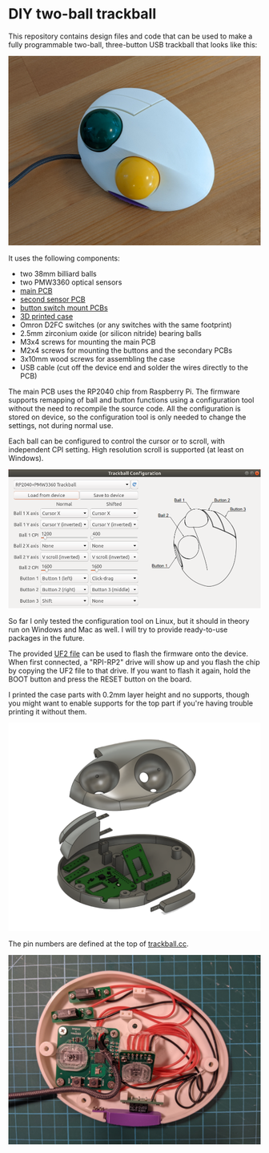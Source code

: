 # DIY two-ball trackball

This repository contains design files and code that can be used to make a fully programmable two-ball, three-button USB trackball that looks like this:

![Trackball photo](images/trackball.jpg)

It uses the following components:

* two 38mm billiard balls
* two PMW3360 optical sensors
* [main PCB](https://github.com/jfedor2/rp2040-pmw3360)
* [second sensor PCB](https://github.com/jfedor2/pmw3360-breakout)
* [button switch mount PCBs](https://github.com/jfedor2/mouse-switch-mount-pcb)
* [3D printed case](3d-models)
* Omron D2FC switches (or any switches with the same footprint)
* 2.5mm zirconium oxide (or silicon nitride) bearing balls
* M3x4 screws for mounting the main PCB
* M2x4 screws for mounting the buttons and the secondary PCBs
* 3x10mm wood screws for assembling the case
* USB cable (cut off the device end and solder the wires directly to the PCB)

The main PCB uses the RP2040 chip from Raspberry Pi. The firmware supports remapping of ball and button functions using a configuration tool without the need to recompile the source code. All the configuration is stored on device, so the configuration tool is only needed to change the settings, not during normal use.

Each ball can be configured to control the cursor or to scroll, with independent CPI setting. High resolution scroll is supported (at least on Windows).

![Configuration tool UI screenshot](images/config-tool.png)

So far I only tested the configuration tool on Linux, but it should in theory run on Windows and Mac as well. I will try to provide ready-to-use packages in the future.

The provided [UF2 file](firmware/trackball.uf2) can be used to flash the firmware onto the device. When first connected, a "RPI-RP2" drive will show up and you flash the chip by copying the UF2 file to that drive. If you want to flash it again, hold the BOOT button and press the RESET button on the board.

I printed the case parts with 0.2mm layer height and no supports, though you might want to enable supports for the top part if you're having trouble printing it without them.

![Exploded view](images/exploded.png)

The pin numbers are defined at the top of [trackball.cc](firmware/src/trackball.cc).

![Insides of the case](images/inside.jpg)
